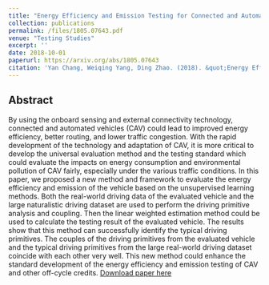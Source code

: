 ```yaml
---
title: "Energy Efficiency and Emission Testing for Connected and Automated Vehicles Using Real-World Driving Data"
collection: publications
permalink: /files/1805.07643.pdf
venue: "Testing Studies"
excerpt: ''
date: 2018-10-01
paperurl: https://arxiv.org/abs/1805.07643
citation: 'Yan Chang, Weiqing Yang, Ding Zhao. (2018). &quot;Energy Efficiency and Emission Testing for Connected and Automated Vehicles Using Real-World Driving Data.&quot; <i>Intelligent Transportation Systems (ITSC), 2018 IEEE 21st International Conference on</i>. 1(1).'
---
```


## Abstract
By using the onboard sensing and external connectivity
technology, connected and automated vehicles (CAV)
could lead to improved energy efficiency, better routing, and
lower traffic congestion. With the rapid development of the
technology and adaptation of CAV, it is more critical to develop
the universal evaluation method and the testing standard
which could evaluate the impacts on energy consumption and
environmental pollution of CAV fairly, especially under the
various traffic conditions. In this paper, we proposed a new
method and framework to evaluate the energy efficiency and
emission of the vehicle based on the unsupervised learning
methods. Both the real-world driving data of the evaluated
vehicle and the large naturalistic driving dataset are used to
perform the driving primitive analysis and coupling. Then the
linear weighted estimation method could be used to calculate
the testing result of the evaluated vehicle. The results show
that this method can successfully identify the typical driving
primitives. The couples of the driving primitives from the
evaluated vehicle and the typical driving primitives from the
large real-world driving dataset coincide with each other very
well. This new method could enhance the standard development
of the energy efficiency and emission testing of CAV and other
off-cycle credits.
[Download paper here](https://arxiv.org/abs/1805.07643)
